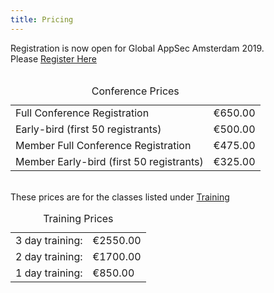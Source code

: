 ```yaml
---
title: Pricing
---
```


<section class="pricing">
    <div>
        Registration is now open for Global AppSec Amsterdam 2019.<br/>
        Please <a href="https://www.regonline.com/globalappsecams19_2568596">Register Here</a>
    </div>
    <br/>
    <table class="price-table">
        <caption>Conference Prices</caption>
        <tr>
            <td>Full Conference Registration</td>
            <td class="price">€650.00</td>
        </tr>
        <tr>
            <td class="indent">Early-bird (first 50 registrants)</td>
            <td class="price"> €500.00</td>
        </tr>
        <tr>
            <td>Member Full Conference Registration</td>
            <td class="price">€475.00</td>
        </tr>
        <tr>
            <td class="indent"> Member Early-bird (first 50 registrants)</td>
            <td class="price"> €325.00</td>
        </tr>
    </table>
    <br/>
    <div>
        These prices are for the classes listed under <a href="/program/trainings">Training</a> 
    </div>
    <table class="price-table">
        <caption>Training Prices</caption>
        <tr>
            <td>3 day training:</td>
            <td class="price"> €2550.00</td>
        </tr>
        <tr>
            <td>2 day training:</td><td class="price">€1700.00</td>
        </tr>
        <tr>
            <td>1 day training:</td><td class="price">€850.00</td>
        </tr>
    </table>
</section>
